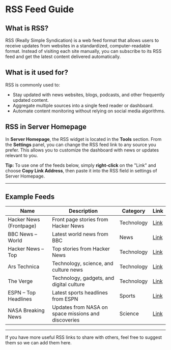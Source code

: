 # RSS Feed Guide

## What is RSS?

RSS (Really Simple Syndication) is a web feed format that allows users to receive updates from websites in a standardized, computer-readable format. Instead of visiting each site manually, you can subscribe to its RSS feed and get the latest content delivered automatically.

## What is it used for?

RSS is commonly used to:

- Stay updated with news websites, blogs, podcasts, and other frequently updated content.
- Aggregate multiple sources into a single feed reader or dashboard.
- Automate content monitoring without relying on social media algorithms.

## RSS in Server Homepage

In **Server Homepage**, the RSS widget is located in the **Tools** section.
From the **Settings** panel, you can change the RSS feed link to any source you prefer. This allows you to customize the dashboard with news or updates relevant to you.

**Tip:** To use one of the feeds below, simply **right-click** on the "Link" and choose **Copy Link Address**, then paste it into the RSS field in settings of Server Homepage.

---

## Example Feeds


| Name                    | Description                                         | Category   | Link                                                   |
| ------------------------- | ----------------------------------------------------- | ------------ | -------------------------------------------------------- |
| Hacker News (Frontpage) | Front page stories from Hacker News                 | Technology | [Link](https://hnrss.org/frontpage)                    |
| BBC News – World       | Latest world news from BBC                          | News       | [Link](http://feeds.bbci.co.uk/news/world/rss.xml)     |
| Hacker News – Top      | Top stories from Hacker News                        | Technology | [Link](https://news.ycombinator.com/rss)               |
| Ars Technica            | Technology, science, and culture news               | Technology | [Link](http://feeds.arstechnica.com/arstechnica/index) |
| The Verge               | Technology, gadgets, and digital culture            | Technology | [Link](https://www.theverge.com/rss/index.xml)         |
| ESPN – Top Headlines   | Latest sports headlines from ESPN                   | Sports     | [Link](http://www.espn.com/espn/rss/news)              |
| NASA Breaking News      | Updates from NASA on space missions and discoveries | Science    | [Link](https://www.nasa.gov/rss/dyn/breaking_news.rss) |

---

If you have more useful RSS links to share with others, feel free to suggest them so we can add them here.
